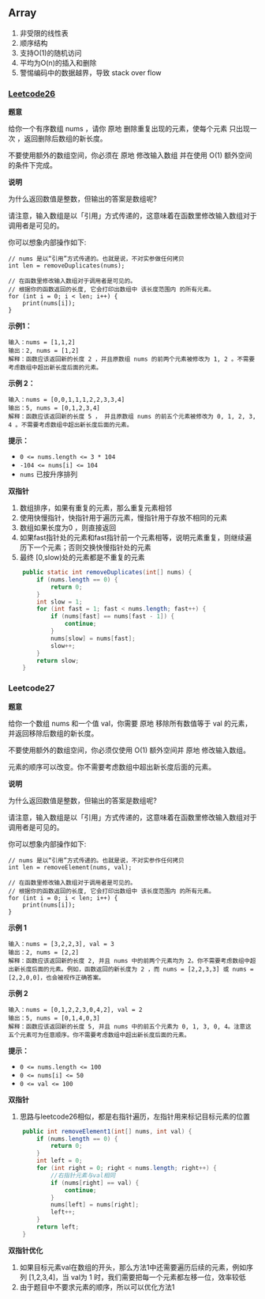 ## Array

1. 非受限的线性表
2. 顺序结构
3. 支持O(1)的随机访问
4. 平均为O(n)的插入和删除
5. 警惕编码中的数据越界，导致 stack over flow





### [Leetcode26](https://leetcode-cn.com/problems/remove-duplicates-from-sorted-array/)

**题意**

给你一个有序数组 nums ，请你 原地 删除重复出现的元素，使每个元素 只出现一次 ，返回删除后数组的新长度。

不要使用额外的数组空间，你必须在 原地 修改输入数组 并在使用 O(1) 额外空间的条件下完成。



**说明**

为什么返回数值是整数，但输出的答案是数组呢?

请注意，输入数组是以「引用」方式传递的，这意味着在函数里修改输入数组对于调用者是可见的。

你可以想象内部操作如下:

```
// nums 是以“引用”方式传递的。也就是说，不对实参做任何拷贝
int len = removeDuplicates(nums);

// 在函数里修改输入数组对于调用者是可见的。
// 根据你的函数返回的长度, 它会打印出数组中 该长度范围内 的所有元素。
for (int i = 0; i < len; i++) {
    print(nums[i]);
}
```



**示例1：**

```
输入：nums = [1,1,2]
输出：2, nums = [1,2]
解释：函数应该返回新的长度 2 ，并且原数组 nums 的前两个元素被修改为 1, 2 。不需要考虑数组中超出新长度后面的元素。
```



**示例 2：**

```
输入：nums = [0,0,1,1,1,2,2,3,3,4]
输出：5, nums = [0,1,2,3,4]
解释：函数应该返回新的长度 5 ， 并且原数组 nums 的前五个元素被修改为 0, 1, 2, 3, 4 。不需要考虑数组中超出新长度后面的元素。
```



**提示：**

- `0 <= nums.length <= 3 * 104`
- `-104 <= nums[i] <= 104`
- `nums` 已按升序排列



**双指针**

1. 数组排序，如果有重复的元素，那么重复元素相邻
2. 使用快慢指针，快指针用于遍历元素，慢指针用于存放不相同的元素
3. 数组如果长度为0 ，则直接返回
4. 如果fast指针处的元素和fast指针前一个元素相等，说明元素重复，则继续遍历下一个元素；否则交换快慢指针处的元素
5. 最终 [0,slow)处的元素都是不重复的元素

```Java
    public static int removeDuplicates(int[] nums) {
        if (nums.length == 0) {
            return 0;
        }
        int slow = 1;
        for (int fast = 1; fast < nums.length; fast++) {
            if (nums[fast] == nums[fast - 1]) {
                continue;
            }
            nums[slow] = nums[fast];
            slow++;
        }
        return slow;
    }
```



### Leetcode27

**题意**

给你一个数组 nums 和一个值 val，你需要 原地 移除所有数值等于 val 的元素，并返回移除后数组的新长度。

不要使用额外的数组空间，你必须仅使用 O(1) 额外空间并 原地 修改输入数组。

元素的顺序可以改变。你不需要考虑数组中超出新长度后面的元素。



**说明**

为什么返回数值是整数，但输出的答案是数组呢?

请注意，输入数组是以「引用」方式传递的，这意味着在函数里修改输入数组对于调用者是可见的。

你可以想象内部操作如下:

```
// nums 是以“引用”方式传递的。也就是说，不对实参作任何拷贝
int len = removeElement(nums, val);

// 在函数里修改输入数组对于调用者是可见的。
// 根据你的函数返回的长度, 它会打印出数组中 该长度范围内 的所有元素。
for (int i = 0; i < len; i++) {
    print(nums[i]);
}
```



**示例 1**

```
输入：nums = [3,2,2,3], val = 3
输出：2, nums = [2,2]
解释：函数应该返回新的长度 2, 并且 nums 中的前两个元素均为 2。你不需要考虑数组中超出新长度后面的元素。例如，函数返回的新长度为 2 ，而 nums = [2,2,3,3] 或 nums = [2,2,0,0]，也会被视作正确答案。
```



**示例 2**

```
输入：nums = [0,1,2,2,3,0,4,2], val = 2
输出：5, nums = [0,1,4,0,3]
解释：函数应该返回新的长度 5, 并且 nums 中的前五个元素为 0, 1, 3, 0, 4。注意这五个元素可为任意顺序。你不需要考虑数组中超出新长度后面的元素。
```

**提示：**

- `0 <= nums.length <= 100`
- `0 <= nums[i] <= 50`
- `0 <= val <= 100`



**双指针**

1. 思路与leetcode26相似，都是右指针遍历，左指针用来标记目标元素的位置

```Java
    public int removeElement1(int[] nums, int val) {
        if (nums.length == 0) {
            return 0;
        }
        int left = 0;
        for (int right = 0; right < nums.length; right++) {
            //右指针元素与val相同
            if (nums[right] == val) {
                continue;
            }
            nums[left] = nums[right];
            left++;
        }
        return left;
    }
```



**双指针优化**

1. 如果目标元素val在数组的开头，那么方法1中还需要遍历后续的元素，例如序列 [1,2,3,4]，当 val为 1 时，我们需要把每一个元素都左移一位，效率较低
2. 由于题目中不要求元素的顺序，所以可以优化方法1

